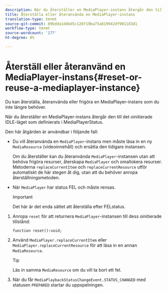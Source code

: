 ```yaml
---
description: När du återställer en MediaPlayer-instans återgår den till det oinitierade IDLE-läget som definierats i MediaPlayerStatus.
title: Återställa eller återanvända en MediaPlayer-instans
translation-type: tm+mt
source-git-commit: 89bdda1d4bd5c126f19ba75a819942df901183d1
workflow-type: tm+mt
source-wordcount: '177'
ht-degree: 0%

---
```



# Återställ eller återanvänd en MediaPlayer-instans{#reset-or-reuse-a-mediaplayer-instance}

Du kan återställa, återanvända eller frigöra en MediaPlayer-instans som du inte längre behöver.

När du återställer en MediaPlayer-instans återgår den till det oinitierade IDLE-läget som definierats i MediaPlayerStatus.

Den här åtgärden är användbar i följande fall:

* Du vill återanvända en `MediaPlayer`-instans men måste läsa in en ny `MediaResource` (videoinnehåll) och ersätta den tidigare instansen.

   Om du återställer kan du återanvända `MediaPlayer`-instansen utan att behöva frigöra resurser, återskapa `MediaPlayer` och omallokera resurser. Metoderna `replaceCurrentItem` och `replaceCurrentResource` utför automatiskt de här stegen åt dig, utan att du behöver anropa återställningsmetoden.

* När `MediaPlayer` har status FEL och måste rensas.

   >[!IMPORTANT]
   >
   >Det här är det enda sättet att återställa efter FELstatus.

1. Anropa `reset` för att returnera `MediaPlayer`-instansen till dess oinitierade tillstånd:

   ```
   function reset():void; 
   ```

1. Använd `MediaPlayer.replaceCurrentItem` eller `MediaPlayer.replaceCurrentResource` för att läsa in en annan `MediaResource`.

   >[!TIP]
   >
   >Läs in samma `MediaResource` om du vill ta bort ett fel.

1. När du får `MediaPlaybackStatusChangeEvent.STATUS_CHANGED` med statusen `PREPARED` startar du uppspelningen.

